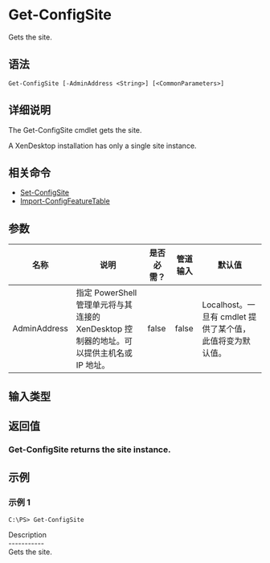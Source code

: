 # Get-ConfigSite

Gets the site.

## 语法

    Get-ConfigSite [-AdminAddress <String>] [<CommonParameters>]
    

## 详细说明

The Get-ConfigSite cmdlet gets the site.

A XenDesktop installation has only a single site instance.

## 相关命令

- [Set-ConfigSite](Set-ConfigSite.html)
- [Import-ConfigFeatureTable](Import-ConfigFeatureTable.html)

## 参数

| 名称           | 说明                                                         | 是否必需？ | 管道输入  | 默认值                                   |
| ------------ | ---------------------------------------------------------- | ----- | ----- | ------------------------------------- |
| AdminAddress | 指定 PowerShell 管理单元将与其连接的 XenDesktop 控制器的地址。可以提供主机名或 IP 地址。 | false | false | Localhost。一旦有 cmdlet 提供了某个值，此值将变为默认值。 |

## 输入类型

### 

## 返回值

### Get-ConfigSite returns the site instance.

## 示例

### 示例 1

    C:\PS> Get-ConfigSite
    

Description  
\---\---\-----  
Gets the site.